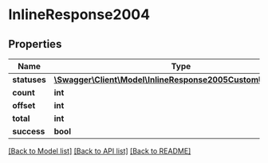 # InlineResponse2004

## Properties
Name | Type | Description | Notes
------------ | ------------- | ------------- | -------------
**statuses** | [**\Swagger\Client\Model\InlineResponse2005CustomUserStatus[]**](InlineResponse2005CustomUserStatus.md) |  | [optional] 
**count** | **int** |  | [optional] 
**offset** | **int** |  | [optional] 
**total** | **int** |  | [optional] 
**success** | **bool** |  | [optional] 

[[Back to Model list]](../../README.md#documentation-for-models) [[Back to API list]](../../README.md#documentation-for-api-endpoints) [[Back to README]](../../README.md)

